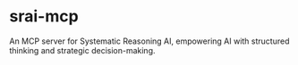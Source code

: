 # srai-mcp
An MCP server for Systematic Reasoning AI, empowering AI with structured thinking and strategic decision-making.
